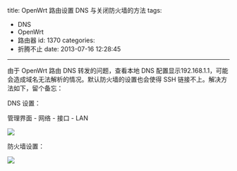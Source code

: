 title: OpenWrt 路由设置 DNS 与关闭防火墙的方法
tags:
  - DNS
  - OpenWrt
  - 路由器
id: 1370
categories:
  - 折腾不止
date: 2013-07-16 12:28:45
---

由于 OpenWrt 路由 DNS 转发的问题，查看本地 DNS 配置显示192.168.1.1，可能会造成域名无法解析的情况。默认防火墙的设置也会使得 SSH 链接不上。解决方法如下，留个备忘：
<!--more-->

DNS 设置：

管理界面 - 网络 - 接口 - LAN

![](/uploads/openwrt-dhcp.jpg)

防火墙设置：

![](/uploads/openwrt-iptable.jpg)
